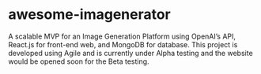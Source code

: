# awesome-imagenerator
A scalable MVP for an Image Generation Platform using OpenAI’s API, React.js for front-end web, and MongoDB for database. This project is developed using Agile and is currently under Alpha testing and the website would be opened soon for the Beta testing. 
